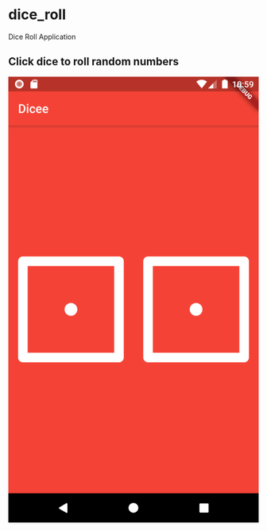 # dice_roll

Dice Roll Application

## Click dice to roll random numbers

![Dice Roll Screen](https://github.com/nevruzoglu/dice_roll/blob/master/images/dicereadme.png)
